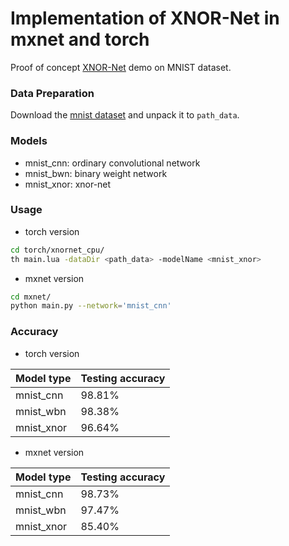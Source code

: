 # Implementation of XNOR-Net in mxnet and torch #

Proof of concept [XNOR-Net](https://github.com/allenai/XNOR-Net.git) demo on MNIST dataset.

### Data Preparation ###
Download the [mnist dataset](http://yann.lecun.com/exdb/mnist/) and unpack it to `path_data`.

### Models ###
* mnist_cnn: ordinary convolutional network
* mnist_bwn: binary weight network
* mnist_xnor: xnor-net

### Usage ###
* torch version
```bash
cd torch/xnornet_cpu/
th main.lua -dataDir <path_data> -modelName <mnist_xnor>
```

* mxnet version
```bash
cd mxnet/
python main.py --network='mnist_cnn'
```
### Accuracy ###
* torch version

| Model type | Testing accuracy |
| ------------ | ----------- |
| mnist_cnn | 98.81% |
| mnist_wbn | 98.38% |
| mnist_xnor | 96.64% |

* mxnet version

| Model type | Testing accuracy |
| ------------ | ----------- |
| mnist_cnn | 98.73% |
| mnist_wbn | 97.47% |
| mnist_xnor | 85.40% |
